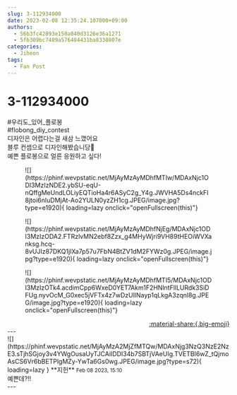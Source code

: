 ```yaml
---
slug: 3-112934000
date: 2023-02-08 12:35:24.107000+09:00
authors:
  - 56b3fc42893e150a040d3126e36a1271
  - 5fb309bc7489a576484431ba8338807e
categories:
  - Jiheon
tags:
  - Fan Post
---
```


# 3-112934000

<div class="post-container" markdown="1">
<div class="content-container md-sidebar__scrollwrap" markdown="1">

\#우리도_있어_플로봉 <br>\#flobong_diy_contest <br>디자인은 어렵다는걸 새삼 느꼈어요<br>블루 컨셉으로 디자인해봤습니당💙<br>예쁜 플로봉으로 얼른 응원하고 싶다!
<figure markdown="1">
![](https://phinf.wevpstatic.net/MjAyMzAyMDhfMTIw/MDAxNjc1ODI3MzIzNDE2.ybSU-eqU-nQffgMeUndLOLiyEQTioHa4r6ASyC2g_Y4g.JWVHA5Ds4nckFI8jtoi6nIuDMjAt-Ao2YULN0yzZH1cg.JPEG/image.jpg?type=e1920){ loading=lazy onclick="openFullscreen(this)"}
</figure>

<figure markdown="1">
![](https://phinf.wevpstatic.net/MjAyMzAyMDhfNjEg/MDAxNjc1ODI3MzIzODA2.FTRzlvMN2ebf8Zzx_g4MHyWjri9VH89tHEOiWVXanksg.hcq-8vUJIz87DKQ1jlXa7p57u7FbN4BtZV1dM2FYWz0g.JPEG/image.jpg?type=e1920){ loading=lazy onclick="openFullscreen(this)"}
</figure>

<figure markdown="1">
![](https://phinf.wevpstatic.net/MjAyMzAyMDhfMTI5/MDAxNjc1ODI3MzIzOTk4.acdimCpp6WxeD0YET7Akm1F2HNlntFllLURdk3SiDFUg.nyvOcM_G0xec5jVFTx4z7wDzUlINayp1qLkgA3zqnl8g.JPEG/image.jpg?type=e1920){ loading=lazy onclick="openFullscreen(this)"}
</figure>


</div>
</div>

<div style="text-align: right;" markdown="1">
<a href="https://weverse.io/fromis9/fanpost/3-112934000" style="text-align: right;">:material-share:{.big-emoji}</a>
</div>
---

<div class="comments-container md-sidebar__scrollwrap" markdown="1">
<div class="comment" markdown="1">
<div class='id-container' markdown="1">
![](https://phinf.wevpstatic.net/MjAyMzA2MjZfMTQw/MDAxNjg3NzQ3NzE2NzE3.sTjhSGjoy3v4YWgOusaUyTJCAiIDDI34b7SBTjVAeUIg.TVETBI6wZ_tQjmoAsCS6Vr6bBETPlgMZy-YwTa6Gs0wg.JPEG/image.jpg?type=s72){ loading=lazy }
**<span class="artist">지헌</span>** <small>Feb 08 2023, 15:10</small><br>
</div>
<div class='comment-body' markdown="1">
예쁜데?!!
</div>
</div>
</div>
---
